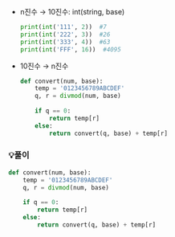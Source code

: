 - n진수 → 10진수: int(string, base)

  ```python
  print(int('111', 2))  #7
  print(int('222', 3))  #26
  print(int('333', 4))  #63
  print(int('FFF', 16))  #4095
  ```

- 10진수 → n진수

  ```python
  def convert(num, base):
      temp = '0123456789ABCDEF'
      q, r = divmod(num, base)
      
      if q == 0:
          return temp[r]
      else:
          return convert(q, base) + temp[r]
  ```

  

### 💡풀이

```python
def convert(num, base):
    temp = '0123456789ABCDEF'
    q, r = divmod(num, base)
    
    if q == 0:
        return temp[r]
    else:
        return convert(q, base) + temp[r]
```


